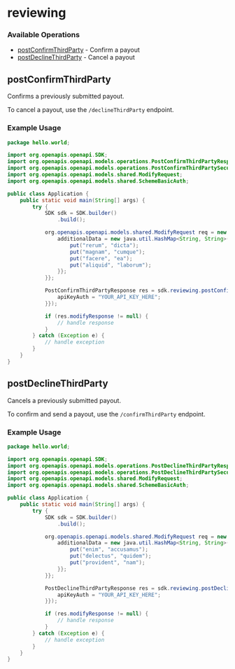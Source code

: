 # reviewing

### Available Operations

* [postConfirmThirdParty](#postconfirmthirdparty) - Confirm a payout
* [postDeclineThirdParty](#postdeclinethirdparty) - Cancel a payout

## postConfirmThirdParty

Confirms a previously submitted payout.

To cancel a payout, use the `/declineThirdParty` endpoint.

### Example Usage

```java
package hello.world;

import org.openapis.openapi.SDK;
import org.openapis.openapi.models.operations.PostConfirmThirdPartyResponse;
import org.openapis.openapi.models.operations.PostConfirmThirdPartySecurity;
import org.openapis.openapi.models.shared.ModifyRequest;
import org.openapis.openapi.models.shared.SchemeBasicAuth;

public class Application {
    public static void main(String[] args) {
        try {
            SDK sdk = SDK.builder()
                .build();

            org.openapis.openapi.models.shared.ModifyRequest req = new ModifyRequest("in", "illum") {{
                additionalData = new java.util.HashMap<String, String>() {{
                    put("rerum", "dicta");
                    put("magnam", "cumque");
                    put("facere", "ea");
                    put("aliquid", "laborum");
                }};
            }};            

            PostConfirmThirdPartyResponse res = sdk.reviewing.postConfirmThirdParty(req, new PostConfirmThirdPartySecurity() {{
                apiKeyAuth = "YOUR_API_KEY_HERE";
            }});

            if (res.modifyResponse != null) {
                // handle response
            }
        } catch (Exception e) {
            // handle exception
        }
    }
}
```

## postDeclineThirdParty

Cancels a previously submitted payout.

To confirm and send a payout, use the `/confirmThirdParty` endpoint.

### Example Usage

```java
package hello.world;

import org.openapis.openapi.SDK;
import org.openapis.openapi.models.operations.PostDeclineThirdPartyResponse;
import org.openapis.openapi.models.operations.PostDeclineThirdPartySecurity;
import org.openapis.openapi.models.shared.ModifyRequest;
import org.openapis.openapi.models.shared.SchemeBasicAuth;

public class Application {
    public static void main(String[] args) {
        try {
            SDK sdk = SDK.builder()
                .build();

            org.openapis.openapi.models.shared.ModifyRequest req = new ModifyRequest("accusamus", "non") {{
                additionalData = new java.util.HashMap<String, String>() {{
                    put("enim", "accusamus");
                    put("delectus", "quidem");
                    put("provident", "nam");
                }};
            }};            

            PostDeclineThirdPartyResponse res = sdk.reviewing.postDeclineThirdParty(req, new PostDeclineThirdPartySecurity() {{
                apiKeyAuth = "YOUR_API_KEY_HERE";
            }});

            if (res.modifyResponse != null) {
                // handle response
            }
        } catch (Exception e) {
            // handle exception
        }
    }
}
```

